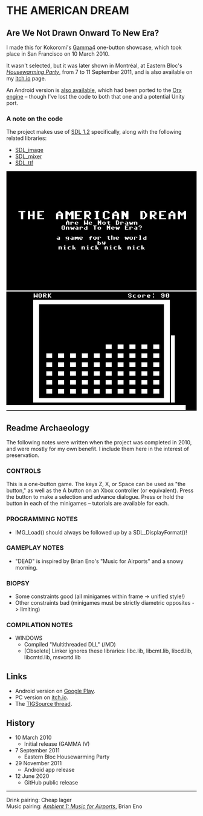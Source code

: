 # THE AMERICAN DREAM

## Are We Not Drawn Onward To New Era?

I made this for Kokoromi's [Gamma4](https://www.kickstarter.com/projects/1188957169/gamma4-kokoromi-brings-legendary-indie-game-showc) one-button showcase, which took place in San Francisco on 10 March 2010.

It wasn't selected, but it was later shown in Montréal, at Eastern Bloc's *[Housewarming Party](https://easternbloc.ca/en/housewarming-party)*, from 7 to 11 September 2011, and is also available on my [itch.io](https://nicknicknicknick.itch.io/the-american-dream-awndo) page.

An Android version is [also available](https://play.google.com/store/apps/details?id=org.newton64.TheAmericanDream), which had been ported to the [Orx engine](http://orx-project.org/) – though I've lost the code to both that one and a potential Unity port.

### A note on the code
The project makes use of [SDL 1.2](https://www.libsdl.org/download-1.2.php) specifically, along with the following related libraries:
* [SDL_image](https://www.libsdl.org/projects/SDL_image/release-1.2.html)
* [SDL_mixer](https://www.libsdl.org/projects/SDL_mixer/release-1.2.html)
* [SDL_ttf](https://www.libsdl.org/projects/SDL_ttf/release-1.2.html)

![image](assets/images/screenshots/title.png) ![image](assets/images/screenshots/work.png)

## Readme Archaeology

The following notes were written when the project was completed in 2010, and were mostly for my own benefit. I include them here in the interest of preservation.

### CONTROLS

This is a one-button game. The keys Z, X, or Space can be used as "the button," as well as the A button on an Xbox controller (or equivalent). Press the button to make a selection and advance dialogue. Press or hold the button in each of the minigames – tutorials are available for each.

### PROGRAMMING NOTES

* IMG_Load() should always be followed up by a SDL_DisplayFormat()!

### GAMEPLAY NOTES

* "DEAD" is inspired by Brian Eno's "Music for Airports" and a snowy morning.

### BIOPSY

* Some constraints good (all minigames within frame -> unified style!)
* Other constraints bad (minigames must be strictly diametric opposites -> limiting)

### COMPILATION NOTES

* WINDOWS
  * Compiled "Multithreaded DLL" (/MD)
  * [Obsolete] Linker ignores these libraries: libc.lib, libcmt.lib, libcd.lib, libcmtd.lib, msvcrtd.lib
  
## Links

* Android version on [Google Play](https://play.google.com/store/apps/details?id=org.newton64.TheAmericanDream).
* PC version on [itch.io](https://nicknicknicknick.itch.io/the-american-dream-awndo).
* The [TIGSource thread](https://forums.tigsource.com/index.php?topic=11158.0).
  
## History

* 10 March 2010
  * Initial release (GAMMA IV)
* 7 September 2011
  * Eastern Bloc Housewarming Party
* 29 November 2011
  * Android app release
* 12 June 2020
  * GitHub public release

---

Drink pairing: Cheap lager  
Music pairing: [_Ambient 1: Music for Airports_](http://en.wikipedia.org/wiki/Music_for_Airports), Brian Eno
